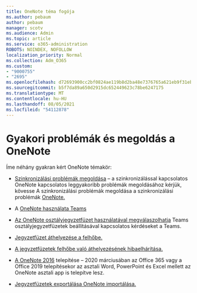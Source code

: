 ```yaml
---
title: OneNote téma fogója
ms.author: pebaum
author: pebaum
manager: scotv
ms.audience: Admin
ms.topic: article
ms.service: o365-administration
ROBOTS: NOINDEX, NOFOLLOW
localization_priority: Normal
ms.collection: Adm_O365
ms.custom:
- "9000755"
- "2695"
ms.openlocfilehash: d72693900cc2bf0824ae119b8d2ba48e7376765a621eb9f31eb0fe053735f0b0
ms.sourcegitcommit: b5f7da89a650d2915dc652449623c78be6247175
ms.translationtype: MT
ms.contentlocale: hu-HU
ms.lasthandoff: 08/05/2021
ms.locfileid: "54112878"
---
```

# <a name="common-issues-and-resolutions-with-onenote"></a>Gyakori problémák és megoldás a OneNote

Íme néhány gyakran kért OneNote témakör:

- [Szinkronizálási problémák megoldása](https://support.office.com/article/299495ef-66d1-448f-90c1-b785a6968d45) – a szinkronizálással kapcsolatos OneNote kapcsolatos leggyakoribb problémák megoldásához kérjük, kövesse A szinkronizálási problémák megoldása a szinkronizálási problémák [OneNote.](https://support.office.com/article/Fix-issues-when-you-can-t-sync-OneNote-299495ef-66d1-448f-90c1-b785a6968d45)

- A [OneNote használata Teams](https://support.microsoft.com/office/0ec78cc3-ba3b-4279-a88e-aa40af9865c2) 

- [Az OneNote osztályjegyzetfüzet használatával megválaszolhatja](https://support.office.com/article/bd77f11f-27cd-4d41-bfbd-2b11799f1440) Teams osztályjegyzetfüzetek beállításával kapcsolatos kérdéseket a Teams.

- [Jegyzetfüzet áthelyezése a felhőbe.](https://support.office.com/article/d5c28b91-7b9c-45be-8f0c-529bdbba019a)

- [A jegyzetfüzetek felhőbe való áthelyezésének hibaelhárítása.](https://support.office.com/article/70528107-11dc-4f3f-b695-b150059dfd78)

- [A OneNote 2016](https://support.office.com/article/c08068d8-b517-4464-9ff2-132cb9c45c08) telepítése – 2020 márciusában az Office 365 vagy a Office 2019 telepítésekor az asztali Word, PowerPoint és Excel mellett az OneNote asztali app is telepítve lesz.

- [Jegyzetfüzetek exportálása OneNote importálása.](https://support.office.com/article/a4b60da5-8f33-464e-b1ba-b95ce540f309)
